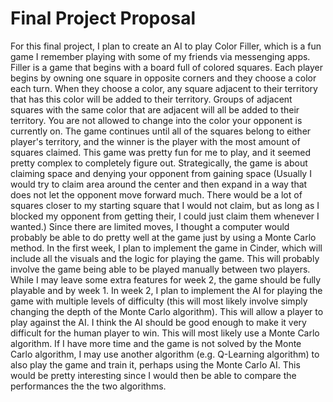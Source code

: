 # Final Project Proposal
For this final project, I plan to create an AI to play Color Filler, which is a fun game I remember playing with some of my friends via messenging apps. Filler is a game that begins with a board full of colored squares. Each player begins by owning one square in opposite corners and they choose a color each turn. When they choose a color, any square adjacent to their territory that has this color will be added to their territory. Groups of adjacent squares with the same color that are adjacent will all be added to their territory. You are not allowed to change into the color your opponent is currently on. The game continues until all of the squares belong to either player's territory, and the winner is the player with the most amount of squares claimed.
This game was pretty fun for me to play, and it seemed pretty complex to completely figure out. Strategically, the game is about claiming space and denying your opponent from gaining space (Usually I would try to claim area around the center and then expand in a way that does not let the opponent move forward much. There would be a lot of squares closer to my starting square that I would not claim, but as long as I blocked my opponent from getting their, I could just claim them whenever I wanted.) Since there are limited moves, I thought a computer would probably be able to do pretty well at the game just by using a Monte Carlo method.
In the first week, I plan to implement the game in Cinder, which will include all the visuals and the logic for playing the game. This will probably involve the game being able to be played manually between two players. While I may leave some extra features for week 2, the game should be fully playable and by week 1. In week 2, I plan to implement the AI for playing the game with multiple levels of difficulty (this will most likely involve simply changing the depth of the Monte Carlo algorithm). This will allow a player to play against the AI. I think the AI should be good enough to make it very difficult for the human player to win. This will most likely use a Monte Carlo algorithm. If I have more time and the game is not solved by the Monte Carlo algorithm, I may use another algorithm (e.g. Q-Learning algorithm) to also play the game and train it, perhaps using the Monte Carlo AI. This would be pretty interesting since I would then be able to compare the performances the the two algorithms.
